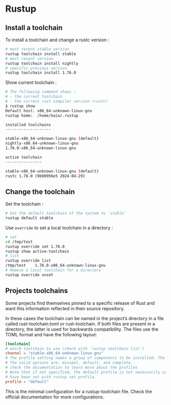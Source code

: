 # Rustup

## Install a toolchain

To install a toolchain and change a rustc version :

```sh
# most recent stable version
rustup toolchain install stable
# most recent version
rustup toolchain install nightly
# specific previous version
rustup toolchain install 1.76.0
```

Show current toolchain :

```sh
# The following command shows :
# - the current toolchain
# - the current rust compiler version (rustc)
$ rustup show
Default host: x86_64-unknown-linux-gnu
rustup home:  /home/kaio/.rustup

installed toolchains
--------------------

stable-x86_64-unknown-linux-gnu (default)
nightly-x86_64-unknown-linux-gnu
1.76.0-x86_64-unknown-linux-gnu

active toolchain
----------------

stable-x86_64-unknown-linux-gnu (default)
rustc 1.78.0 (9b00956e5 2024-04-29)
```

## Change the toolchain

Set the toolchain :

```sh
# Set the default toolchain of the system to 'stable'
rustup default stable
```

Use `override` to set a local toolchain in a directory :

```sh
# set
cd /tmp/test
rustup override set 1.76.0
rustup show active-toolchain
# list
rustup override list
/tmp/test    1.76.0-x86_64-unknown-linux-gnu
# Remove a local toolchain for a directory
rustup override unset
```

## Projects toolchains

Some projects find themselves pinned to a specific release of Rust and want this information reflected in their source
repository.

In these cases the toolchain can be named in the project’s directory in a file called rust-toolchain.toml or
rust-toolchain. If both files are present in a directory, the latter is used for backwards compatibility. The files use
the TOML format and have the following layout:

```toml
[toolchain]
# which toolchain to use (check with `rustup toolchain list`)
channel = "stable-x86_64-unknown-linux-gnu"
# The profile setting names a group of components to be installed. The value is a string.
# The valid options are: minimal, default, and complete.
# check the documentation to learn more about the profiles
# Note that if not specified, the default profile is not necessarily used, as a different default profile might
# have been set with rustup set profile.
profile = "default"
```

This is the minimal configuration for a rustup-toolchain file.
Check the official documentation for more configurations.
